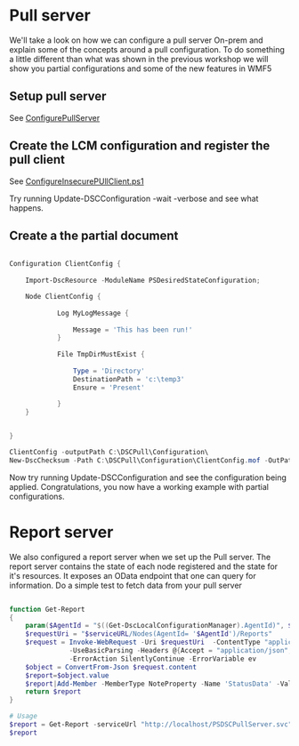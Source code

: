 # Pull server

We'll take a look on how we can configure a pull server On-prem and explain some of the concepts around a pull configuration.
To do something a little different than what was shown in the previous workshop we will show you partial configurations and some of the new features in WMF5

## Setup pull server
See <a href="../../master/pull-server\ConfigurePullServer.ps1">ConfigurePullServer</a>

## Create the LCM configuration and register the pull client
See <a href="../../master/pull-client\ConfigureInsecurePullClient.ps1">ConfigureInsecurePUllClient.ps1</a>

Try running Update-DSCConfiguration -wait -verbose and see what happens.


## Create a the partial document

```powershell

Configuration ClientConfig {
    
    Import-DscResource -ModuleName PSDesiredStateConfiguration;

    Node ClientConfig {
            
            Log MyLogMessage {
                
                Message = 'This has been run!'
            }
        
            File TmpDirMustExist {
                
                Type = 'Directory'
                DestinationPath = 'c:\temp3'
                Ensure = 'Present'
            
            }   
    }


}

ClientConfig -outputPath C:\DSCPull\Configuration\
New-DscChecksum -Path C:\DSCPull\Configuration\ClientConfig.mof -OutPath C:\DSCPull\Configuration\ -Force
```

Now try running Update-DSCConfiguration and see the configuration being applied. 
Congratulations, you now have a working example with partial configurations. 

# Report server
We also configured a report server when we set up the Pull server. The report server contains the state of each node registered and the state for it's resources. 
It exposes an OData endpoint that one can query for information. Do a simple test to fetch data from your pull server


```powershell

function Get-Report
{
    param($AgentId = "$((Get-DscLocalConfigurationManager).AgentId)", $serviceURL = "http://$(pullserverName)/PSDSCPullServer.svc")
    $requestUri = "$serviceURL/Nodes(AgentId= '$AgentId')/Reports"
    $request = Invoke-WebRequest -Uri $requestUri  -ContentType "application/json;odata=minimalmetadata;streaming=true;charset=utf-8" `
               -UseBasicParsing -Headers @{Accept = "application/json";ProtocolVersion = "2.0"} `
               -ErrorAction SilentlyContinue -ErrorVariable ev
    $object = ConvertFrom-Json $request.content
    $report=$object.value           
    $report|Add-Member -MemberType NoteProperty -Name 'StatusData' -Value ($report.StatusData|ConvertFrom-json) -Force    
    return $report
}

# Usage
$report = Get-Report -serviceUrl "http://localhost/PSDSCPullServer.svc" 
$report
```
